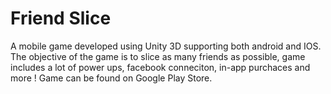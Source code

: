 # Friend Slice

A mobile game developed using Unity 3D supporting both android and IOS.
The objective of the game is to slice as many friends as possible, game includes a lot of power ups, facebook conneciton, in-app purchaces and more !
Game can be found on Google Play Store.